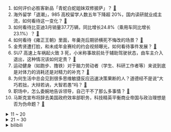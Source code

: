 1. 如何评价必胜客新品「青蛇白蛇姐妹双修披萨」？ [:link:](https://www.zhihu.com/question/1890210127166022705)
2. 海外留学「退潮」，985 高校留学人数五年下降超 20%，国内读研就业成主流，如何看待这一变化？ [:link:](https://www.zhihu.com/question/1890415303156007690)
3. 如何看待比亚迪3月销量37.7万辆，同比增长24.8%（乘用车同比增长23.1%）？ [:link:](https://www.zhihu.com/question/1890454677075785374)
4. 如何看待《雍正王朝》里面，年羹尧后期骄横死不悔改的场景？ [:link:](https://www.zhihu.com/question/28702866)
5. 金秀贤遭打脸，和未成年金赛纶的约会视频曝光，如何看待事件发展？ [:link:](https://www.zhihu.com/question/1890155339598492566)
6. SU7 高速上车祸起火致 3 死，小米称事故前处于辅助驾驶状态，由车主介入退出，这种情况该如何定责？ [:link:](https://www.zhihu.com/question/1890446748742285164)
7. 运动健身（如跑步、撸铁）对于脑力劳动者（学生、科研工作者等）来说到底是对体力的消耗还是对精力的补充？ [:link:](https://www.zhihu.com/question/1887608561611293561)
8. 为何生活中总会见到很多思维敏捷反应迅速决策果断的人？道德经不是说“大巧若拙，大辩若讷，大智若愚”吗？ [:link:](https://www.zhihu.com/question/11030920745)
9. 职场中，怎么委婉地告诉领导，自己干不了那么多事情？ [:link:](https://www.zhihu.com/question/1889723988399337715)
10. 马斯克宣布将辞去美国政府效率部职务，科技精英平衡商业帝国与政治理想是否为伪命题？ [:link:](https://www.zhihu.com/question/1890415337503168129)
<details>
<summary>11 ~ 20</summary>

11. 雷军回应「SU7 车祸致 3 死」事故，称小米不会回避，将持续配合警方调查，哪些信息值得关注？ [:link:](https://www.zhihu.com/question/1890530245590872712)
12. 保罗麦卡特尼和约翰列侬谁才是披头士的灵魂？ [:link:](https://www.zhihu.com/question/21065352)
13. 你家的装修风格是什么样的？ [:link:](https://www.zhihu.com/question/13243626059)
14. 小米汽车就 SU7 事故回应六点问题，称「事故车起火并非自燃」、「无法分析车门能否打开」，如何看待？ [:link:](https://www.zhihu.com/question/1890531294682769020)
15. 为什么《三角洲行动》「航天基地」这张图这么坐牢却仍然有很多玩家愿意玩？ [:link:](https://www.zhihu.com/question/14211063686)
16. 各位计算机大佬们写代码没有思路的时候会怎么做呢？ [:link:](https://www.zhihu.com/question/14167551972)
17. 新能源汽车在发生严重交通事故后，全车断电的情况下，如何从内部或者外部打开车门？ [:link:](https://www.zhihu.com/question/15538647270)
18. 战鹰围棋能不能下过《棋士》中王宝强饰演的崔业? [:link:](https://www.zhihu.com/question/1888626983828706563)
19. 多年再看《蜗居》，你有什么不同的感受？ [:link:](https://www.zhihu.com/question/542182284)
20. 为什么抑郁症患者会「变懒」，如不想洗澡、不愿出门？是意志力问题吗？ [:link:](https://www.zhihu.com/question/1890035484564112474)
</details>
<details>
<summary>21 ~ 30</summary>

21. 中国海军在X开通官方账号，这是中国军兵种部队在海外社交平台开设的首个账号，释放出哪些信息？ [:link:](https://www.zhihu.com/question/1890332030643971531)
22. 男子花 500 万买到「坟景房」，眼皮子底下几百座坟，最近的仅 30 米，可以找开发商退房索赔吗？ [:link:](https://www.zhihu.com/question/1890062317879780331)
23. 好莱坞大片已连续三年中国票房无法破 10 亿，2025 年有没有能突破这一成绩的种子选手？ [:link:](https://www.zhihu.com/question/15687177258)
24. 将蝴蝶放到瓶子里去称重，那么蝴蝶飞行和落在瓶子底部的重量一样吗？ [:link:](https://www.zhihu.com/question/12118577411)
25. 金和辽谁更为强大（各自巅峰时期实力对比）? [:link:](https://www.zhihu.com/question/14337654779)
26. 北大人工智能研究院朱松纯表示，未来 AI 的前沿在文科，AI可能让文科变成一门可实验的科学，如何理解？ [:link:](https://www.zhihu.com/question/1890018417395856515)
27. 有哪些科学证实的知识点，但看起来像是在「胡扯」？ [:link:](https://www.zhihu.com/question/1888263573182050587)
28. 考研复试被问「如果没考上怎么办」是不是暗示被刷了？ [:link:](https://www.zhihu.com/question/1888229282859422448)
29. 我国现在的机械制造业水平已经不差了，但为什么性价比高的自行车还是很少？ [:link:](https://www.zhihu.com/question/1888066977085503168)
30. 发电厂为什么需要“大烟囱”呢？有什么用？ [:link:](https://www.zhihu.com/question/1888616109919430047)
</details><details>
<summary>bilibili</summary>

</details>